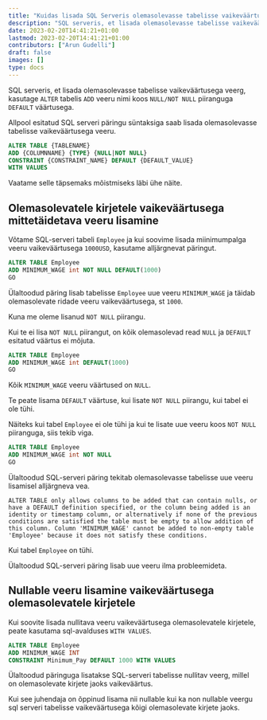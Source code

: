 ```yaml
---
title: "Kuidas lisada SQL Serveris olemasolevasse tabelisse vaikeväärtusega veerg"
description: "SQL serveris, et lisada olemasolevasse tabelisse vaikeväärtusega veerg, kasutage 'ALTER' tabeli 'ADD' veeru nime 'NULL/NOT NULL' piirangut 'DEFAULT' väärtusega."
date: 2023-02-20T14:41:21+01:00
lastmod: 2023-02-20T14:41:21+01:00
contributors: ["Arun Gudelli"]
draft: false
images: []
type: docs
---
```


SQL serveris, et lisada olemasolevasse tabelisse vaikeväärtusega veerg, kasutage `ALTER` tabelis `ADD` veeru nimi koos `NULL/NOT NULL` piiranguga `DEFAULT` väärtusega.

Allpool esitatud SQL serveri päringu süntaksiga saab lisada olemasolevasse tabelisse vaikeväärtusega veeru.

```sql
ALTER TABLE {TABLENAME} 
ADD {COLUMNNAME} {TYPE} {NULL|NOT NULL} 
CONSTRAINT {CONSTRAINT_NAME} DEFAULT {DEFAULT_VALUE}
WITH VALUES
```

Vaatame selle täpsemaks mõistmiseks läbi ühe näite.

## Olemasolevatele kirjetele vaikeväärtusega mittetäidetava veeru lisamine

Võtame SQL-serveri tabeli `Employee` ja kui soovime lisada miinimumpalga veeru vaikeväärtusega `1000USD`, kasutame alljärgnevat päringut.

```sql
ALTER TABLE Employee
ADD MINIMUM_WAGE int NOT NULL DEFAULT(1000)
GO
```

Ülaltoodud päring lisab tabelisse `Employee` uue veeru `MINIMUM_WAGE` ja täidab olemasolevate ridade veeru vaikeväärtusega, st `1000`. 

Kuna me oleme lisanud `NOT NULL` piirangu.

Kui te ei lisa `NOT NULL` piirangut, on kõik olemasolevad read `NULL` ja `DEFAULT` esitatud väärtus ei mõjuta. 

```sql
ALTER TABLE Employee
ADD MINIMUM_WAGE int DEFAULT(1000)
GO
```

Kõik `MINIMUM_WAGE` veeru väärtused on `NULL`.

Te peate lisama `DEFAULT` väärtuse, kui lisate `NOT NULL` piirangu, kui tabel ei ole tühi. 

Näiteks kui tabel `Employee` ei ole tühi ja kui te lisate uue veeru koos `NOT NULL` piiranguga, siis tekib viga.

```sql
ALTER TABLE Employee
ADD MINIMUM_WAGE int NOT NULL
GO
```

Ülaltoodud SQL-serveri päring tekitab olemasolevasse tabelisse uue veeru lisamisel alljärgneva vea.

```text
ALTER TABLE only allows columns to be added that can contain nulls, or have a DEFAULT definition specified, or the column being added is an identity or timestamp column, or alternatively if none of the previous conditions are satisfied the table must be empty to allow addition of this column. Column 'MINIMUM_WAGE' cannot be added to non-empty table 'Employee' because it does not satisfy these conditions.
```

Kui tabel `Employee` on tühi. 

Ülaltoodud SQL-serveri päring lisab uue veeru ilma probleemideta.

## Nullable veeru lisamine vaikeväärtusega olemasolevatele kirjetele

Kui soovite lisada nullitava veeru vaikeväärtusega olemasolevatele kirjetele, peate kasutama sql-avalduses `WITH VALUES`.

```sql
ALTER TABLE Employee
ADD MINIMUM_WAGE INT
CONSTRAINT Minimum_Pay DEFAULT 1000 WITH VALUES
```

Ülaltoodud päringuga lisatakse SQL-serveri tabelisse nullitav veerg, millel on olemasolevate kirjete jaoks vaikeväärtus.

Kui see juhendaja on õppinud lisama nii nullable kui ka non nullable veergu sql serveri tabelisse vaikeväärtusega kõigi olemasolevate kirjete jaoks.

